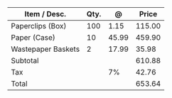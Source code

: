 | Item / Desc.       | Qty. | @     | Price  |
|--------------------|------|-------|--------|
| Paperclips (Box)   | 100  | 1.15  | 115.00 |
| Paper (Case)       | 10   | 45.99 | 459.90 |
| Wastepaper Baskets | 2    | 17.99 | 35.98  |
| Subtotal           |      |       | 610.88 |
| Tax                |      | 7%    | 42.76  |
| Total              |      |       | 653.64 |
